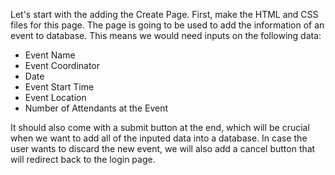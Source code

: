 <!--title={Adding the Create New Event Page}-->

Let's start with the adding the Create Page. First, make the HTML and CSS files for this page. The page is going to be used to add the information of an event to database. This means we would need inputs on the following data:

- Event Name
- Event Coordinator
- Date
- Event Start Time
- Event Location
- Number of Attendants at the Event

It should also come with a submit button at the end, which will be crucial when we want to add all of the inputed data into a database. In case the user wants to discard the new event, we will also add a cancel button that will redirect back to the login page.

